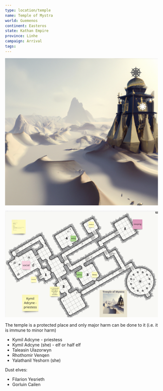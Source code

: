 ```yaml
---
type: location/temple
name: Temple of Mystra
world: Guemenos
continent: Easteros
state: Kathan Empire
province: Linhe
campaign: Arrival
tags: 
---
```


![](_aux/Pasted%20image%2020230401092920.png)

![](_aux/Pasted%20image%2020230401092901.png)

The temple is a protected place and only major harm can be done to it (i.e. it is immune to minor harm)


- Kymil Adcyne - priestess
- Kymil Adcyne (she) - elf or half elf
- Taleasin Ulazorwyn
- Rhothomir Venqen
- Yalathanil Yeshorn (she)

Dust elves:
- Filarion Yesrieth
- Gorluin Cailen